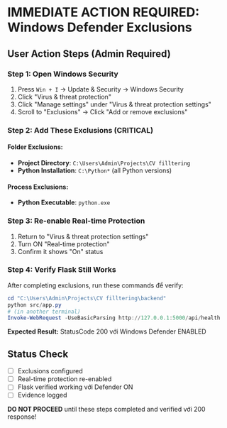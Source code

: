 # IMMEDIATE ACTION REQUIRED: Windows Defender Exclusions

## User Action Steps (Admin Required)

### Step 1: Open Windows Security
1. Press `Win + I` → Update & Security → Windows Security
2. Click "Virus & threat protection"  
3. Click "Manage settings" under "Virus & threat protection settings"
4. Scroll to "Exclusions" → Click "Add or remove exclusions"

### Step 2: Add These Exclusions (CRITICAL)

#### Folder Exclusions:
- **Project Directory**: `C:\Users\Admin\Projects\CV filltering`
- **Python Installation**: `C:\Python*` (all Python versions)

#### Process Exclusions:
- **Python Executable**: `python.exe`

### Step 3: Re-enable Real-time Protection
1. Return to "Virus & threat protection settings"
2. Turn ON "Real-time protection"
3. Confirm it shows "On" status

### Step 4: Verify Flask Still Works
After completing exclusions, run these commands để verify:

```powershell
cd "C:\Users\Admin\Projects\CV filltering\backend"
python src/app.py
# (in another terminal)
Invoke-WebRequest -UseBasicParsing http://127.0.0.1:5000/api/health
```

**Expected Result:** StatusCode 200 với Windows Defender ENABLED

## Status Check
- [ ] Exclusions configured
- [ ] Real-time protection re-enabled  
- [ ] Flask verified working với Defender ON
- [ ] Evidence logged

**DO NOT PROCEED** until these steps completed and verified với 200 response!